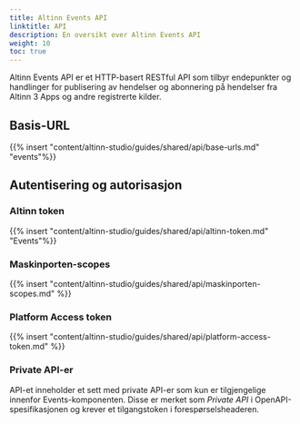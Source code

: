 ```yaml
---
title: Altinn Events API
linktitle: API
description: En oversikt over Altinn Events API
weight: 10
toc: true
---
```


Altinn Events API er et HTTP-basert RESTful API som tilbyr endepunkter og handlinger for publisering av hendelser og abonnering på hendelser fra Altinn 3 Apps og andre registrerte kilder.

## Basis-URL

{{% insert "content/altinn-studio/guides/shared/api/base-urls.md" "events"%}}

## Autentisering og autorisasjon

### Altinn token

{{% insert "content/altinn-studio/guides/shared/api/altinn-token.md" "Events"%}}

### Maskinporten-scopes

{{% insert "content/altinn-studio/guides/shared/api/maskinporten-scopes.md" %}}

### Platform Access token

{{% insert "content/altinn-studio/guides/shared/api/platform-access-token.md" %}}

### Private API-er

API-et inneholder et sett med private API-er som kun er tilgjengelige innenfor Events-komponenten.
Disse er merket som _Private API_ i OpenAPI-spesifikasjonen og krever et tilgangstoken i forespørselsheaderen.